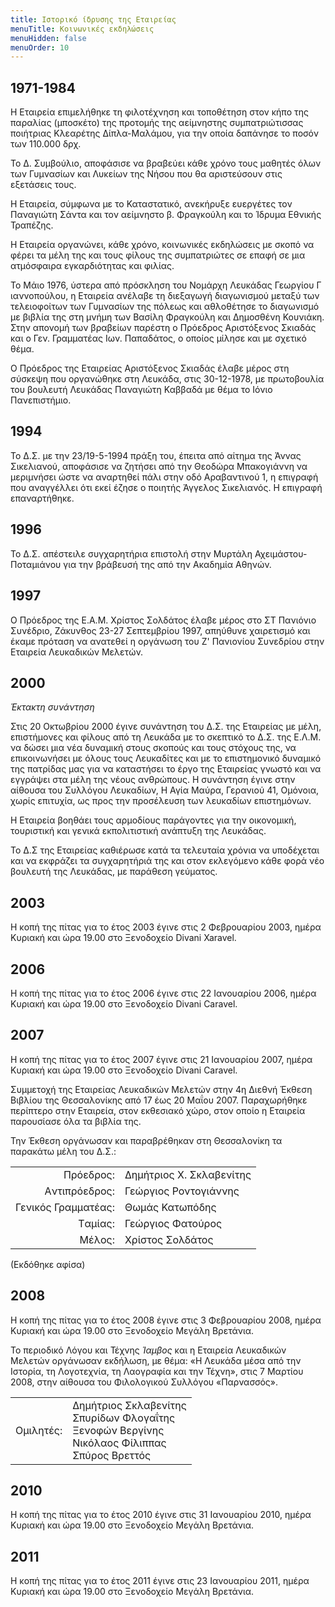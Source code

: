 ```yaml
---
title: Ιστορικό ίδρυσης της Εταιρείας
menuTitle: Κοινωνικές εκδηλώσεις
menuHidden: false
menuOrder: 10
---
```


## 1971-1984

Η Εταιρεία επιμελήθηκε τη φιλοτέχνηση και τοποθέτηση στον κήπο της παραλίας \(μποσκέτο\) της προτομής της αείμνηστης συμπατριώτισσας ποιήτριας Κλεαρέτης Δίπλα-Μαλάμου, για την οποία δαπάνησε το ποσόν των 110.000 δρχ.

Το Δ. Συμβούλιο, αποφάσισε να βραβεύει κάθε χρόνο τους μαθητές όλων των Γυμνασίων και Λυκείων της Νήσου που θα αριστεύσουν στις εξετάσεις τους.

Η Εταιρεία, σύμφωνα με το Καταστατικό, ανεκήρυξε ευεργέτες τον Παναγιώτη Σάντα και τον αείμνηστο β. Φραγκούλη και το Ίδρυμα Εθνικής Τραπέζης.

Η Εταιρεία οργανώνει, κάθε χρόνο, κοινωνικές εκδηλώσεις με σκοπό να φέρει τα μέλη της και τους φίλους της συμπατριώτες σε επαφή σε μια ατμόσφαιρα εγκαρδιότητας και φιλίας.

Το Μάιο 1976, ύστερα από πρόσκληση του Νομάρχη Λευκάδας Γεωργίου Γ ιαννοπούλου, η Εταιρεία ανέλαβε τη διεξαγωγή διαγωνισμού μεταξύ των τελειοφοίτων των Γυμνασίων της πόλεως και αθλοθέτησε το διαγωνισμό με βιβλία της στη μνήμη των Βασίλη Φραγκούλη και Δημοσθένη Κουνιάκη. Στην απονομή των βραβείων παρέστη ο Πρόεδρος Αριστόξενος Σκιαδάς και ο Γεν. Γραμματέας Ιων. Παπαδάτος, ο οποίος μίλησε και με σχετικό θέμα.

Ο Πρόεδρος της Εταιρείας Αριστόξενος Σκιαδάς έλαβε μέρος στη σύσκεψη που οργανώθηκε στη Λευκάδα, στις 30-12-1978, με πρωτοβουλία του βουλευτή Λευκάδας Παναγιώτη Καββαδά με θέμα το Ιόνιο Πανεπιστήμιο.

## 1994

Το Δ.Σ. με την 23/19-5-1994 πράξη του, έπειτα από αίτημα της Άννας Σικελιανού, αποφάσισε να ζητήσει από την Θεοδώρα Μπακογιάννη να μεριμνήσει ώστε να αναρτηθεί πάλι στην οδό Αραβαντινού 1, η επιγραφή που αναγγέλλει ότι εκεί έζησε ο ποιητής Άγγελος Σικελιανός. Η επιγραφή επαναρτήθηκε.

## 1996

Το Δ.Σ. απέστειλε συγχαρητήρια επιστολή στην Μυρτάλη Αχειμάστου-Ποταμιάνου για την βράβευσή της από την Ακαδημία Αθηνών.

## 1997

Ο Πρόεδρος της Ε.Α.Μ. Χρίστος Σολδάτος έλαβε μέρος στο ΣΤ Πανιόνιο Συνέδριο, Ζάκυνθος 23-27 Σεπτεμβρίου 1997, απηύθυνε χαιρετισμό και έκαμε πρόταση να ανατεθεί η οργάνωση του Ζ' Πανιονίου Συνεδρίου στην Εταιρεία Λευκαδικών Μελετών.

## 2000

*Έκτακτη συνάντηση*

Στις 20 Οκτωβρίου 2000 έγινε συνάντηση του Δ.Σ. της Εταιρείας με μέλη, επιστήμονες και φίλους από τη Λευκάδα με το σκεπτικό το Δ.Σ. της Ε.Λ.Μ. να δώσει μια νέα δυναμική στους σκοπούς και τους στόχους της, να επικοινωνήσει με όλους τους Λευκαδίτες και με το επιστημονικό δυναμικό της πατρίδας μας για να καταστήσει το έργο της Εταιρείας γνωστό και να εγγράψει στα μέλη της νέους ανθρώπους. Η συνάντηση έγινε στην αίθουσα του Συλλόγου Λευκαδίων, Η Αγία Μαύρα, Γερανιού 41, Ομόνοια, χωρίς επιτυχία, ως προς την προσέλευση των λευκαδίων επιστημόνων.

Η Εταιρεία βοηθάει τους αρμοδίους παράγοντες για την οικονομική, τουριστική και γενικά εκπολιτιστική ανάπτυξη της Λευκάδας.

Το Δ.Σ της Εταιρείας καθιέρωσε κατά τα τελευταία χρόνια να υποδέχεται και να εκφράζει τα συγχαρητήριά της και στον εκλεγόμενο κάθε φορά νέο βουλευτή της Λευκάδας, με παράθεση γεύματος.

## 2003

Η κοπή της πίτας για το έτος 2003 έγινε στις 2 Φεβρουαρίου 2003, ημέρα Κυριακή και ώρα 19.00 στο Ξενοδοχείο Divani Xaravel.

## 2006

Η κοπή της πίτας για το έτος 2006 έγινε στις 22 Ιανουαρίου 2006, ημέρα Κυριακή και ώρα 19.00 στο Ξενοδοχείο Divani Caravel.

## 2007

Η κοπή της πίτας για το έτος 2007 έγινε στις 21 Ιανουαρίου 2007, ημέρα Κυριακή και ώρα 19.00 στο Ξενοδοχείο Divani Caravel.

Συμμετοχή της Εταιρείας Λευκαδικών Μελετών στην 4η Διεθνή Έκθεση Βιβλίου της Θεσσαλονίκης από 17 έως 20 Μαΐου 2007. Παραχωρήθηκε περίπτερο στην Εταιρεία, στον εκθεσιακό χώρο, στον οποίο η Εταιρεία παρουσίασε όλα τα βιβλία της.

Την Έκθεση οργάνωσαν και παραβρέθηκαν στη Θεσσαλονίκη τα παρακάτω μέλη του Δ.Σ.:

|                              |                        |
| ---------------------------: | :----------------------|
| Πρόεδρος: | Δημήτριος Χ. Σκλαβενίτης|
| Aντιπρόεδρος: |  Γεώργιος Ροντογιάννης|
| Γενικός Γραμματέας: | Θωμάς Κατωπόδης |
| Tαμίας: | Γεώργιος Φατούρος|
| Μέλος: | Χρίστος Σολδάτος|

\(Εκδόθηκε αφίσα\)

## 2008

Η κοπή της πίτας για το έτος 2008 έγινε στις 3 Φεβρουαρίου 2008, ημέρα Κυριακή και ώρα 19.00 στο Ξενοδοχείο Μεγάλη Βρετάνια.

Το περιοδικό Λόγου και Τέχνης *Ίαμβος* και η Εταιρεία Λευκαδικών Μελετών οργάνωσαν εκδήλωση, με θέμα: «Η Λευκάδα μέσα από την Ιστορία, τη Λογοτεχνία, τη Λαογραφία και την Τέχνη», στις 7 Μαρτίου 2008, στην αίθουσα του Φιλολογικού Συλλόγου «Παρνασσός».

|                              |                        |
| ---------------------------: | :----------------------|
| Ομιλητές: | Δημήτριος Σκλαβενίτης<br/>Σπυρίδων Φλογαΐτης<br/>Ξενοφών Βεργίνης<br/>Νικόλαος Φίλιππας<br/>Σπύρος Βρεττός|

## 2010

Η κοπή της πίτας για το έτος 2010 έγινε στις 31 Ιανουαρίου 2010, ημέρα Κυριακή και ώρα 19.00 στο Ξενοδοχείο Μεγάλη Βρετάνια.

## 2011

Η κοπή της πίτας για το έτος 2011 έγινε στις 23 Ιανουαρίου 2011, ημέρα Κυριακή και ώρα 19.00 στο Ξενοδοχείο Μεγάλη Βρετάνια.
